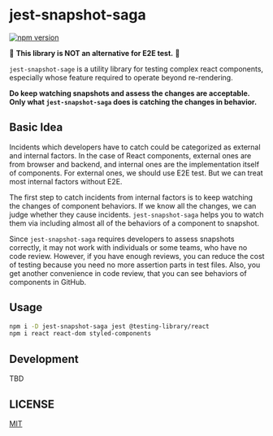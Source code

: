 # jest-snapshot-saga
[![npm version](https://badge.fury.io/js/jest-snapshot-saga.svg)](https://badge.fury.io/js/jest-snapshot-saga)

:rotating_light: **This library is NOT an alternative for E2E test.** :rotating_light:

`jest-snapshot-sage` is a utility library for testing complex react components, especially whose feature required to operate beyond re-rendering.

**Do keep watching snapshots and assess the changes are acceptable.**
**Only what `jest-snapshot-saga` does is catching the changes in behavior.**

## Basic Idea

Incidents which developers have to catch could be categorized as external and internal factors. In the case of React components, external ones are from browser and backend, and internal ones are the implementation itself of components. For external ones, we should use E2E test. But we can treat most internal factors without E2E.

The first step to catch incidents from internal factors is to keep watching the changes of component behaviors. If we know all the changes, we can judge whether they cause incidents. `jest-snapshot-saga` helps you to watch them via including almost all of the behaviors of a component to snapshot.

Since `jest-snapshot-saga` requires developers to assess snapshots correctly, it may not work with individuals or some teams, who have no code review. However, if you have enough reviews, you can reduce the cost of testing because you need no more assertion parts in test files. Also, you get another convenience in code review, that you can see behaviors of components in GitHub.

## Usage
```sh
npm i -D jest-snapshot-saga jest @testing-library/react
npm i react react-dom styled-components
```

## Development
TBD


## LICENSE

[MIT](https://github.com/whatasoda/jest-snapshot-saga/blob/master/LICENSE)
